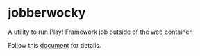 jobberwocky
===========

A utility to run Play! Framework job outside of the web container.

Follow this [document](documentation/manual/home.textile) for details.